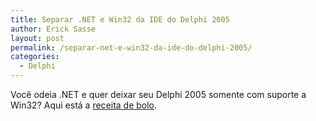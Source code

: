 ```yaml
---
title: Separar .NET e Win32 da IDE do Delphi 2005
author: Erick Sasse
layout: post
permalink: /separar-net-e-win32-da-ide-do-delphi-2005/
categories:
  - Delphi
---
```

Voc&ecirc; odeia .NET e quer deixar seu Delphi 2005 somente com suporte a Win32? Aqui est&aacute; a [receita de bolo][1].

 [1]: http://delphi2005.cjb.net/